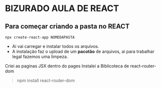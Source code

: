 # BIZURADO AULA DE REACT

## Para começar criando a pasta no REACT
`npx create-react-app NOMEDAPASTA`
* Ai vai carregar e instalar todos os arquivos.
* A instalação faz o upload de um **pacotão** de arquivos, ai para trabalhar legal fazemos uma limpeza.

Criei as paginas JSX dentro do pages
Instalei a Biblicoteca de react-router-dom
> npm install react-router-dom
